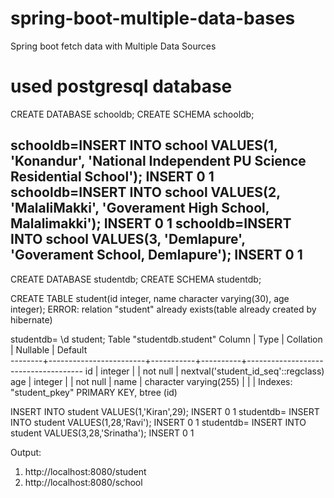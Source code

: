 # spring-boot-multiple-data-bases
Spring boot fetch data with Multiple Data Sources

# used postgresql database

CREATE DATABASE schooldb;
CREATE SCHEMA schooldb;


schooldb=INSERT INTO school VALUES(1, 'Konandur', 'National Independent PU Science Residential School');
INSERT 0 1
schooldb=INSERT INTO school VALUES(2, 'MalaliMakki', 'Goverament High School, Malalimakki');
INSERT 0 1
schooldb=INSERT INTO school VALUES(3, 'Demlapure', 'Goverament School, Demlapure');
INSERT 0 1
-------------------------------------------------------------------------------------------------------------------------
CREATE DATABASE studentdb;
CREATE SCHEMA studentdb;

CREATE TABLE student(id integer, name character varying(30), age integer);
ERROR:  relation "student" already exists(table already created by hibernate)

studentdb= \d student;
                                  Table "studentdb.student"
 Column |          Type          | Collation | Nullable |               Default               
--------+------------------------+-----------+----------+-------------------------------------
 id     | integer                |           | not null | nextval('student_id_seq'::regclass)
 age    | integer                |           | not null | 
 name   | character varying(255) |           |          | 
Indexes:
    "student_pkey" PRIMARY KEY, btree (id)


INSERT INTO student VALUES(1,'Kiran',29);
INSERT 0 1
studentdb= INSERT INTO student VALUES(1,28,'Ravi');
INSERT 0 1
studentdb= INSERT INTO student VALUES(3,28,'Srinatha');
INSERT 0 1


Output:
1. http://localhost:8080/student
2. http://localhost:8080/school
